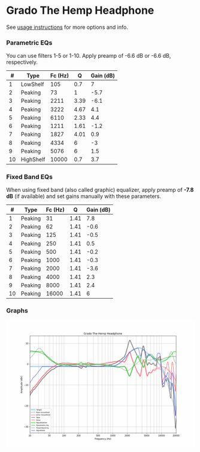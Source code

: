 # Grado The Hemp Headphone
See [usage instructions](https://github.com/jaakkopasanen/AutoEq#usage) for more options and info.

### Parametric EQs
You can use filters 1-5 or 1-10. Apply preamp of -6.6 dB or -6.6 dB, respectively.

|   # | Type      |   Fc (Hz) |    Q |   Gain (dB) |
|-----|-----------|-----------|------|-------------|
|   1 | LowShelf  |       105 | 0.7  |         7   |
|   2 | Peaking   |        73 | 1    |        -5.7 |
|   3 | Peaking   |      2211 | 3.39 |        -6.1 |
|   4 | Peaking   |      3222 | 4.67 |         4.1 |
|   5 | Peaking   |      6110 | 2.33 |         4.4 |
|   6 | Peaking   |      1211 | 1.61 |        -1.2 |
|   7 | Peaking   |      1827 | 4.01 |         0.9 |
|   8 | Peaking   |      4334 | 6    |        -3   |
|   9 | Peaking   |      5076 | 6    |         1.5 |
|  10 | HighShelf |     10000 | 0.7  |         3.7 |

### Fixed Band EQs
When using fixed band (also called graphic) equalizer, apply preamp of **-7.8 dB** (if available) and set gains manually with these parameters.

|   # | Type    |   Fc (Hz) |    Q |   Gain (dB) |
|-----|---------|-----------|------|-------------|
|   1 | Peaking |        31 | 1.41 |         7.8 |
|   2 | Peaking |        62 | 1.41 |        -0.6 |
|   3 | Peaking |       125 | 1.41 |        -0.5 |
|   4 | Peaking |       250 | 1.41 |         0.5 |
|   5 | Peaking |       500 | 1.41 |        -0.2 |
|   6 | Peaking |      1000 | 1.41 |        -0.3 |
|   7 | Peaking |      2000 | 1.41 |        -3.6 |
|   8 | Peaking |      4000 | 1.41 |         2.3 |
|   9 | Peaking |      8000 | 1.41 |         2.4 |
|  10 | Peaking |     16000 | 1.41 |         6   |

### Graphs
![](./Grado%20The%20Hemp%20Headphone.png)
